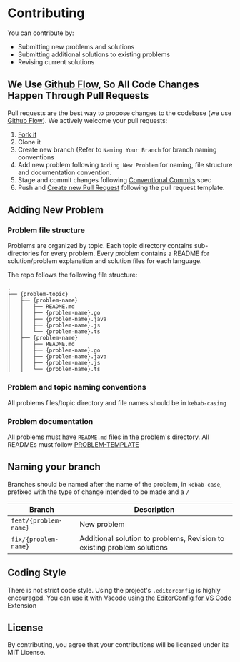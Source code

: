 # Contributing

You can contribute by:

- Submitting new problems and solutions
- Submitting additional solutions to existing problems
- Revising current solutions

## We Use [Github Flow](https://guides.github.com/introduction/flow/index.html), So All Code Changes Happen Through Pull Requests

Pull requests are the best way to propose changes to the codebase (we use [Github Flow](https://guides.github.com/introduction/flow/index.html)). We actively welcome your pull requests:

1. [Fork it](https://help.github.com/articles/fork-a-repo/)
2. Clone it
3. Create new branch (Refer to `Naming Your Branch` for branch naming conventions
4. Add new problem following `Adding New Problem` for naming, file structure and documentation convention.
5. Stage and commit changes following [Conventional Commits](https://www.conventionalcommits.org/en/v1.0.0/) spec
6. Push and [Create new Pull Request](https://help.github.com/articles/creating-a-pull-request/) following the pull request template.

## Adding New Problem

### Problem file structure

Problems are organized by topic. Each topic directory contains sub-directories for every problem. Every problem contains a README for solution/problem explanation and solution files for each language.

The repo follows the following file structure:

```
.
├── {problem-topic}
│   ├── {problem-name}
│   │   ├── README.md
│   │   ├── {problem-name}.go
│   │   ├── {problem-name}.java
│   │   ├── {problem-name}.js
│   │   └── {problem-name}.ts
│   ├── {problem-name}
│   │   ├── README.md
│   │   ├── {problem-name}.go
│   │   ├── {problem-name}.java
│   │   ├── {problem-name}.js
│   │   └── {problem-name}.ts

```

### Problem and topic naming conventions

All problems files/topic directory and file names should be in `kebab-casing`

### Problem documentation

All problems must have `README.md` files in the problem's directory. All READMEs must follow [PROBLEM-TEMPLATE](./PROBLEM-TEMPLATE.md)

## Naming your branch

Branches should be named after the name of the problem, in `kebab-case`, prefixed with the type of change intended to be made and a `/`

| Branch                | Description                                                             |
| --------------------- | ----------------------------------------------------------------------- |
| `feat/{problem-name}` | New problem                                                             |
| `fix/{problem-name}`  | Additional solution to problems, Revision to existing problem solutions |

## Coding Style

There is not strict code style. Using the project's `.editorconfig` is highly encouraged. You can use it with Vscode using the [EditorConfig for VS Code](https://marketplace.visualstudio.com/items?itemName=EditorConfig.EditorConfig) Extension

## License

By contributing, you agree that your contributions will be licensed under its MIT License.
